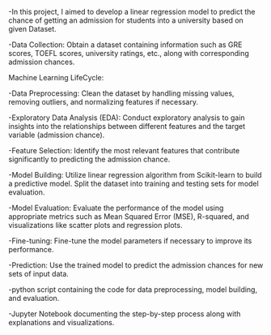 -In this project, I aimed to develop a linear regression model to predict the chance of getting an admission for students into a university based on given Dataset.

-Data Collection: Obtain a dataset containing information such as GRE scores, TOEFL scores, university ratings, etc., along with corresponding admission chances.

Machine Learning LifeCycle:

-Data Preprocessing: Clean the dataset by handling missing values, removing outliers, and normalizing features if necessary.

-Exploratory Data Analysis (EDA): Conduct exploratory analysis to gain insights into the relationships between different features and the target variable (admission chance).

-Feature Selection: Identify the most relevant features that contribute significantly to predicting the admission chance.

-Model Building: Utilize linear regression algorithm from Scikit-learn to build a predictive model. Split the dataset into training and testing sets for model evaluation.

-Model Evaluation: Evaluate the performance of the model using appropriate metrics such as Mean Squared Error (MSE), R-squared, and visualizations like scatter plots and regression plots.

-Fine-tuning: Fine-tune the model parameters if necessary to improve its performance.

-Prediction: Use the trained model to predict the admission chances for new sets of input data.

-python script containing the code for data preprocessing, model building, and evaluation.

-Jupyter Notebook documenting the step-by-step process along with explanations and visualizations.
